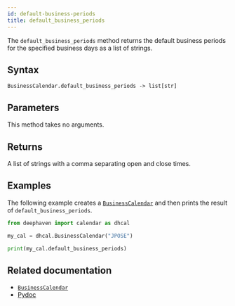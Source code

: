 ```yaml
---
id: default-business-periods
title: default_business_periods
---
```


The `default_business_periods` method returns the default business periods for the specified business days as a list of strings.

## Syntax

```
BusinessCalendar.default_business_periods -> list[str]
```

## Parameters

This method takes no arguments.

## Returns

A list of strings with a comma separating open and close times.

## Examples

The following example creates a [`BusinessCalendar`](./BusinessCalendar.md) and then prints the result of `default_business_periods`.

```python skip-test
from deephaven import calendar as dhcal

my_cal = dhcal.BusinessCalendar("JPOSE")

print(my_cal.default_business_periods)
```

## Related documentation

- [`BusinessCalendar`](./BusinessCalendar.md)
- [Pydoc](https://deephaven.io/core/pydoc/code/deephaven.calendar.html#deephaven.calendar.BusinessCalendar.default_business_periods)
